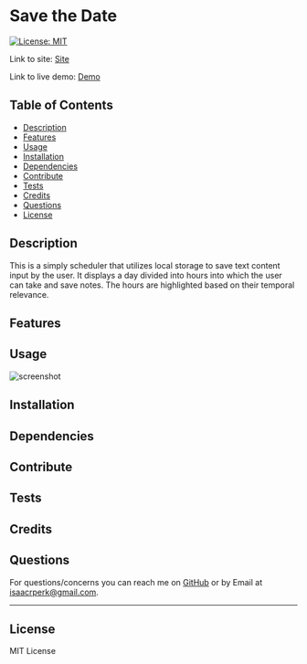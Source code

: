 # Save the Date

[![License: MIT](https://img.shields.io/badge/License-MIT-yellow.svg)](https://opensource.org/licenses/MIT)

Link to site: [Site]()

Link to live demo: [Demo]()

## Table of Contents

- [Description](#description)
- [Features](#features)
- [Usage](#usage)
- [Installation](#installation)
- [Dependencies](#dependencies)
- [Contribute](#contribute)
- [Tests](#tests)
- [Credits](#credits)
- [Questions](#questions)
- [License](#license)

## Description

This is a simply scheduler that utilizes local storage to save text content input by the user. It displays a day divided into hours into which the user can take and save notes. The hours are highlighted based on their temporal relevance.

## Features



## Usage



![screenshot]()

## Installation



## Dependencies



## Contribute



## Tests



## Credits



## Questions

For questions/concerns you can reach me on [GitHub](https://github.com/dingbat-weasel) or by Email at isaacrperk@gmail.com.

---

## License

MIT License

